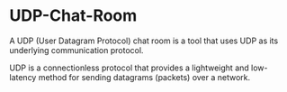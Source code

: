 # UDP-Chat-Room
A UDP (User Datagram Protocol) chat room is a tool that uses UDP as its underlying communication protocol.

UDP is a connectionless protocol that provides a lightweight and low-latency method for sending datagrams (packets) over a network.
